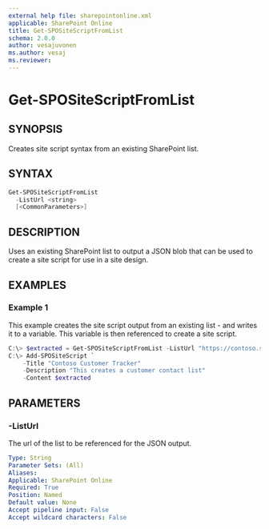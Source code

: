 ```yaml
---
external help file: sharepointonline.xml
applicable: SharePoint Online
title: Get-SPOSiteScriptFromList
schema: 2.0.0
author: vesajuvonen
ms.author: vesaj
ms.reviewer:
---
```


# Get-SPOSiteScriptFromList

## SYNOPSIS

Creates site script syntax from an existing SharePoint list.

## SYNTAX

```powershell
Get-SPOSiteScriptFromList
  -ListUrl <string>
  [<CommonParameters>]
```

## DESCRIPTION

Uses an existing SharePoint list to output a JSON blob that can be used to create a site script for use in a site design. 

## EXAMPLES

### Example 1

This example creates the site script output from an existing list - and writes it to a variable. This variable is then referenced to create a site script.

```powershell
C:\> $extracted = Get-SPOSiteScriptFromList -ListUrl "https://contoso.sharepoint.com/sites/strategy/customer-contacts"
C:\> Add-SPOSiteScript `
    -Title "Contoso Customer Tracker"
    -Description "This creates a customer contact list"
    -Content $extracted
```

## PARAMETERS

### -ListUrl
The url of the list to be referenced for the JSON output.

```yaml
Type: String
Parameter Sets: (All)
Aliases: 
Applicable: SharePoint Online
Required: True
Position: Named
Default value: None
Accept pipeline input: False
Accept wildcard characters: False 
```

